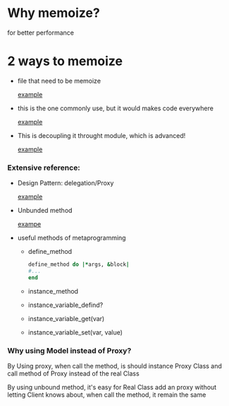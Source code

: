 # Why memoize?

for better performance

# 2 ways to memoize

* file that need to be memoize
 
  [example](048_memoize.rb)

* this is the one commonly use, but it would makes code everywhere

  [example](048_memoized1.rb)

* This is decoupling it throught module, which is advanced!

  [example](048_memoized2.rb)


### Extensive reference:

* Design Pattern: delegation/Proxy

  [example](048_proxy.rb)
* Unbunded method

  [exampe](048_unbound_method.rb)

* useful methods of metaprogramming 
   * define_method
   
      ```ruby
      define_method do |*args, &block|
      #...
      end
      ```
   
   * instance_method
   * instance_variable_defind?
   * instance_variable_get(var)
   * instance_variable_set(var, value) 
### Why using Model instead of Proxy?

By Using proxy, when  call the method, is should instance Proxy Class and call method of Proxy
instead of the real Class

By using unbound method, it's easy for Real Class add an proxy without letting
Client knows about, when call the method, it remain the same


